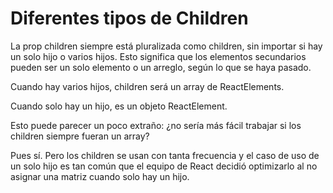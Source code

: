 # Diferentes tipos de Children

La prop children siempre está pluralizada como children, sin importar si hay un solo hijo o varios hijos. Esto significa que los elementos secundarios pueden ser un solo elemento o un arreglo, según lo que se haya pasado.

Cuando hay varios hijos, children será un array de ReactElements.

Cuando solo hay un hijo, es un objeto ReactElement.

Esto puede parecer un poco extraño: ¿no sería más fácil trabajar si los children siempre fueran un array?

Pues sí. Pero los children se usan con tanta frecuencia y el caso de uso de un solo hijo es tan común que el equipo de React decidió optimizarlo al no asignar una matriz cuando solo hay un hijo.